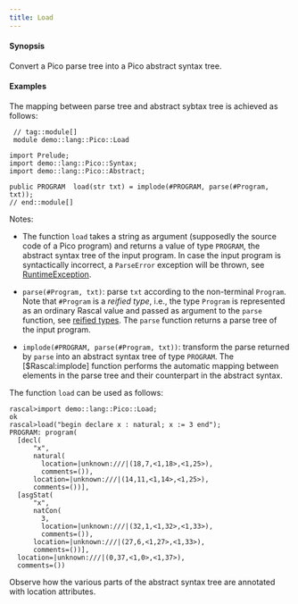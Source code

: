 ```yaml
---
title: Load
---
```


#### Synopsis

Convert a Pico parse tree into a Pico abstract syntax tree.

#### Examples

The mapping between parse tree and abstract sybtax tree is achieved as follows:

```rascal
 // tag::module[]
 module demo::lang::Pico::Load

import Prelude;
import demo::lang::Pico::Syntax;
import demo::lang::Pico::Abstract;

public PROGRAM  load(str txt) = implode(#PROGRAM, parse(#Program, txt));
// end::module[]

```

                
Notes:

*  The function `load` takes a string as argument (supposedly the source code of a Pico program) and returns a value of type `PROGRAM`,
the abstract syntax tree of the input program. In case the input program is syntactically incorrect, a `ParseError` exception will be thrown,
see [RuntimeException](../../../../Library/Exception).

*  `parse(#Program, txt)`: parse `txt` according to the non-terminal `Program`. Note that `#Program` is a _reified type_, i.e., the type `Program` is represented as an ordinary Rascal value and passed as argument to the `parse` function,
see [reified types](../../../../Rascal/Expressions/Values/ReifiedTypes).
The `parse` function returns a parse tree of the input program.

*  `implode(#PROGRAM, parse(#Program, txt))`: transform the parse returned by `parse` into an abstract syntax tree of type `PROGRAM`. The [$Rascal:implode] function performs the automatic mapping between elements in the parse tree and their counterpart in the abstract syntax.


The function `load` can be used as follows:

```rascal-shell
rascal>import demo::lang::Pico::Load;
ok
rascal>load("begin declare x : natural; x := 3 end");
PROGRAM: program(
  [decl(
      "x",
      natural(
        location=|unknown:///|(18,7,<1,18>,<1,25>),
        comments=()),
      location=|unknown:///|(14,11,<1,14>,<1,25>),
      comments=())],
  [asgStat(
      "x",
      natCon(
        3,
        location=|unknown:///|(32,1,<1,32>,<1,33>),
        comments=()),
      location=|unknown:///|(27,6,<1,27>,<1,33>),
      comments=())],
  location=|unknown:///|(0,37,<1,0>,<1,37>),
  comments=())
```

Observe how the various parts of the abstract syntax tree are annotated with location attributes.


